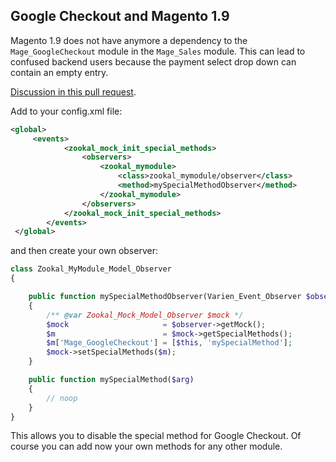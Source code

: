 Google Checkout and Magento 1.9
-------------------------------

Magento 1.9 does not have anymore a dependency to the `Mage_GoogleCheckout` module
in the `Mage_Sales` module. This can lead to confused backend users because the payment
select drop down can contain an empty entry.

[Discussion in this pull request](https://github.com/Zookal/magento-mock/pull/9).

Add to your config.xml file:

```xml
<global>
     <events>
            <zookal_mock_init_special_methods>
                <observers>
                    <zookal_mymodule>
                        <class>zookal_mymodule/observer</class>
                        <method>mySpecialMethodObserver</method>
                    </zookal_mymodule>
                </observers>
            </zookal_mock_init_special_methods>
        </events>
 </global>
```

and then create your own observer:

```php
class Zookal_MyModule_Model_Observer
{

    public function mySpecialMethodObserver(Varien_Event_Observer $observer)
    {
        /** @var Zookal_Mock_Model_Observer $mock */
        $mock                     = $observer->getMock();
        $m                        = $mock->getSpecialMethods();
        $m['Mage_GoogleCheckout'] = [$this, 'mySpecialMethod'];
        $mock->setSpecialMethods($m);
    }

    public function mySpecialMethod($arg)
    {
        // noop
    }
}
```

This allows you to disable the special method for Google Checkout. Of course you can add now your own methods for
any other module.

